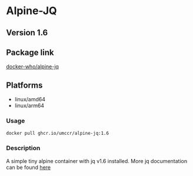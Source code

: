# Alpine-JQ

## Version 1.6

## Package link
[docker-who/alpine-jq](https://github.com/umccr/docker-who/pkgs/container/alpine-jq)

## Platforms
* linux/amd64
* linux/arm64 

### Usage

```bash
docker pull ghcr.io/umccr/alpine-jq:1.6
```

### Description
A simple tiny alpine container with jq v1.6 installed.
More jq documentation can be found [here](https://stedolan.github.io/jq/manual/)



